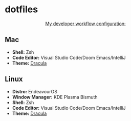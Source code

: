 # dotfiles
<p align=center>
  <ins>My developer workflow configuration:</ins>
</p>

## Mac
* <b>Shell:</b> Zsh
* <b>Code Editor:</b> Visual Studio Code/Doom Emacs/IntelliJ
* <b>Theme:</b> <a href="https://github.com/dracula/dracula-theme" target="_blank">Dracula</a>

## Linux
* <b>Distro:</b> EndeavourOS
* <b>Window Manager:</b> KDE Plasma Bismuth
* <b>Shell:</b> Zsh
* <b>Code Editor:</b> Visual Studio Code/Doom Emacs/IntelliJ
* <b>Theme:</b> <a href="https://github.com/dracula/dracula-theme" target="_blank">Dracula</a>


